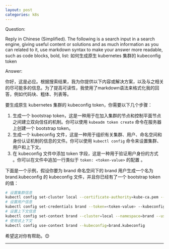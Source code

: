 ```yaml
---
layout: post
categories: k8s
---
```

Question:

Reply in Chinese (Simplified).
The following is a search input in a search engine, giving useful content or solutions and as much information as you can related to it, use markdown syntax to make your answer more readable, such as code blocks, bold, list:
如何生成原生 kubernetes 集群的 kubeconfig token

Answer:

你好，这是必应。根据搜索结果，我为你提供以下内容或解决方案，以及与之相关的尽可能多的信息。为了提高可读性，我使用了markdown语法来格式化我的回答，例如代码块、粗体、列表等。

要生成原生 kubernetes 集群的 kubeconfig token，你需要以下几个步骤：

1. 生成一个 bootstrap token，这是一种用于在加入集群的节点和控制平面节点之间建立双向信任的机制。你可以使用 `kubeadm token create` 命令在服务器上创建一个 bootstrap token。
2. 生成一个 kubeconfig 文件，这是一种用于组织有关集群、用户、命名空间和身份认证机制的信息的文件。你可以使用 `kubectl config` 命令来设置集群、用户和上下文。
3. 在 kubeconfig 文件中添加 token 字段，这是一种用于验证用户身份的方式 。你可以在文件中追加一行类似于 `token: <token-value>` 的配置 。

下面是一个示例，假设你要为 brand 命名空间下的 brand 用户生成一个名为 brand.kubeconfig 的 kubeconfig 文件，并且你已经有了一个 bootstrap token 的值：

```bash
# 设置集群信息
kubectl config set-cluster local --certificate-authority=kube-ca.pem --server=https://192.168.10.100:6443 --kubeconfig=brand.kubeconfig
# 设置用户信息
kubectl config set-credentials brand --token=<token-value> --kubeconfig=brand.kubeconfig
# 设置上下文信息
kubectl config set-context brand --cluster=local --namespace=brand --user=brand --kubeconfig=brand.kubeconfig
# 使用该上下文
kubectl config use-context brand --kubeconfig=brand.kubeconfig
```

希望这对你有帮助。😊


<hr/>

